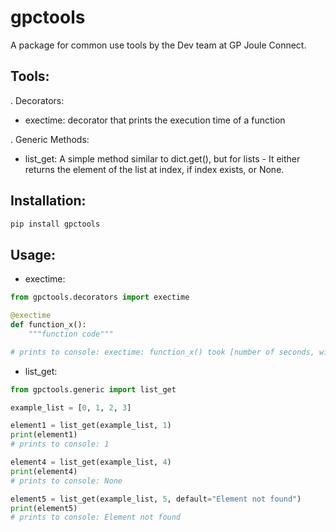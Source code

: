 # gpctools

A package for common use tools by the Dev team at GP Joule Connect.

## Tools:
. Decorators:
- exectime: decorator that prints the execution time of a function 

. Generic Methods:
- list_get: A simple method similar to dict.get(), but for lists - It either returns the element of the list at index, if index exists, or None.

## Installation:

```bash
pip install gpctools
```

## Usage:
- exectime:
```python
from gpctools.decorators import exectime

@exectime
def function_x():
    """function code"""

# prints to console: exectime: function_x() took [number of seconds, with 3 decimals]s to run.
```

- list_get:
```python
from gpctools.generic import list_get

example_list = [0, 1, 2, 3]

element1 = list_get(example_list, 1)
print(element1)
# prints to console: 1

element4 = list_get(example_list, 4)
print(element4)
# prints to console: None

element5 = list_get(example_list, 5, default="Element not found")
print(element5)
# prints to console: Element not found
```




